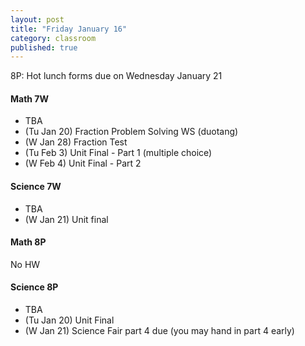 ```yaml
---
layout: post
title: "Friday January 16"
category: classroom
published: true
---
```

8P: Hot lunch forms due on Wednesday January 21

#### Math 7W
* TBA
* (Tu Jan 20) Fraction Problem Solving WS (duotang)
* (W Jan 28) Fraction Test
* (Tu Feb 3) Unit Final - Part 1 (multiple choice)
* (W Feb 4) Unit Final - Part 2 

#### Science 7W
* TBA
* (W Jan 21) Unit final

#### Math 8P
No HW

#### Science 8P
* TBA
* (Tu Jan 20) Unit Final
* (W Jan 21) Science Fair part 4 due (you may hand in part 4 early)
